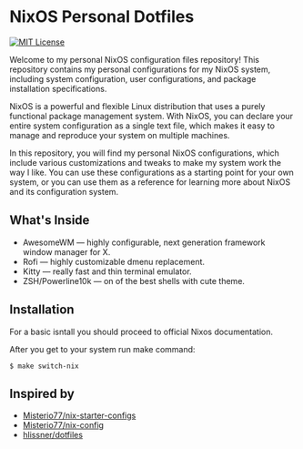 # NixOS Personal Dotfiles

[![MIT License](https://img.shields.io/badge/License-MIT-green.svg)](https://choosealicense.com/licenses/mit/)

Welcome to my personal NixOS configuration files repository! This repository contains my personal configurations for my NixOS system, including system configuration, user configurations, and package installation specifications.

NixOS is a powerful and flexible Linux distribution that uses a purely functional package management system. With NixOS, you can declare your entire system configuration as a single text file, which makes it easy to manage and reproduce your system on multiple machines.

In this repository, you will find my personal NixOS configurations, which include various customizations and tweaks to make my system work the way I like. You can use these configurations as a starting point for your own system, or you can use them as a reference for learning more about NixOS and its configuration system.

## What's Inside

* AwesomeWM — highly configurable, next generation framework window manager for X.
* Rofi — highly customizable dmenu replacement.
* Kitty — really fast and thin terminal emulator.
* ZSH/Powerline10k — on of the best shells with cute theme.

## Installation

For a basic isntall you should proceed to official Nixos documentation.

After you get to your system run make command:

```
$ make switch-nix
```

## Inspired by

* [Misterio77/nix-starter-configs](https://github.com/Misterio77/nix-starter-configs)
* [Misterio77/nix-config](https://github.com/Misterio77/nix-config)
* [hlissner/dotfiles](https://github.com/hlissner/dotfiles)
